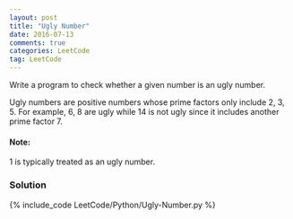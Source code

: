 ```yaml
---
layout: post
title: "Ugly Number"
date: 2016-07-13
comments: true
categories: LeetCode
tag: LeetCode
---
```


Write a program to check whether a given number is an ugly number.

Ugly numbers are positive numbers whose prime factors only include 2, 3, 5. For example, 6, 8 are ugly while 14 is not ugly since it includes another prime factor 7.

#### Note: 
1 is typically treated as an ugly number.

<!--more-->
### Solution
{% include_code LeetCode/Python/Ugly-Number.py %}
